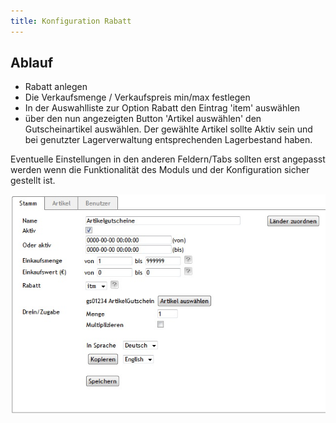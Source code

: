 ```yaml
---
title: Konfiguration Rabatt
---
```


## Ablauf

* Rabatt anlegen
* Die Verkaufsmenge / Verkaufspreis min/max festlegen
* In der Auswahlliste zur Option Rabatt den Eintrag 'item' ausw&auml;hlen
* &uuml;ber den nun angezeigten Button 'Artikel ausw&auml;hlen' den Gutscheinartikel ausw&auml;hlen. Der gew&auml;hlte Artikel sollte Aktiv sein und bei genutzter Lagerverwaltung entsprechenden Lagerbestand haben.


 Eventuelle Einstellungen in den anderen Feldern/Tabs sollten erst angepasst werden wenn die Funktionalit&auml;t des Moduls und der Konfiguration sicher gestellt ist.
 

![](../../media/Admin_Rabatt.jpg)